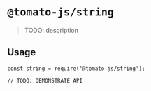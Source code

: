 # `@tomato-js/string`

> TODO: description

## Usage

```
const string = require('@tomato-js/string');

// TODO: DEMONSTRATE API
```
